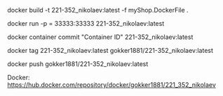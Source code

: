 docker build -t 221-352_nikolaev:latest -f myShop.DockerFile .

docker run -p = 33333:33333 221-352_nikolaev:latest

docker container commit "Container ID" 221-352_nikolaev:latest

docker tag 221-352_nikolaev:latest gokker1881/221-352_nikolaev:latest

docker push gokker1881/221-352_nikolaev:latest

Docker: https://hub.docker.com/repository/docker/gokker1881/221_352_nikolaev

